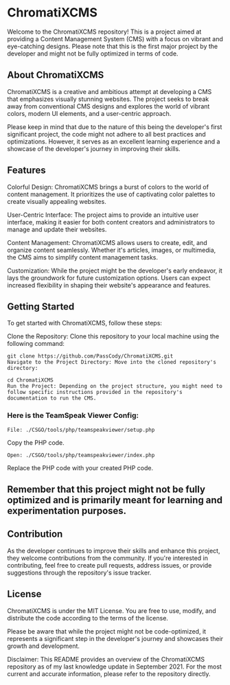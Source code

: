 # ChromatiXCMS

Welcome to the ChromatiXCMS repository! This is a project aimed at providing a Content Management System (CMS) with a focus on vibrant and eye-catching designs. Please note that this is the first major project by the developer and might not be fully optimized in terms of code.

## About ChromatiXCMS
ChromatiXCMS is a creative and ambitious attempt at developing a CMS that emphasizes visually stunning websites. The project seeks to break away from conventional CMS designs and explores the world of vibrant colors, modern UI elements, and a user-centric approach.

Please keep in mind that due to the nature of this being the developer's first significant project, the code might not adhere to all best practices and optimizations. However, it serves as an excellent learning experience and a showcase of the developer's journey in improving their skills.

## Features
Colorful Design: ChromatiXCMS brings a burst of colors to the world of content management. It prioritizes the use of captivating color palettes to create visually appealing websites.

User-Centric Interface: The project aims to provide an intuitive user interface, making it easier for both content creators and administrators to manage and update their websites.

Content Management: ChromatiXCMS allows users to create, edit, and organize content seamlessly. Whether it's articles, images, or multimedia, the CMS aims to simplify content management tasks.

Customization: While the project might be the developer's early endeavor, it lays the groundwork for future customization options. Users can expect increased flexibility in shaping their website's appearance and features.

## Getting Started
To get started with ChromatiXCMS, follow these steps:

Clone the Repository: Clone this repository to your local machine using the following command:

```
git clone https://github.com/PassCody/ChromatiXCMS.git
Navigate to the Project Directory: Move into the cloned repository's directory:
```

```
cd ChromatiXCMS
Run the Project: Depending on the project structure, you might need to follow specific instructions provided in the repository's documentation to run the CMS.
```

### Here is the TeamSpeak Viewer Config:
```
File: ./CSGO/tools/php/teamspeakviewer/setup.php
```
	
Copy the PHP code.
```
Open: ./CSGO/tools/php/teamspeakviewer/index.php
```

Replace the PHP code with your created PHP code.

## Remember that this project might not be fully optimized and is primarily meant for learning and experimentation purposes.

## Contribution

As the developer continues to improve their skills and enhance this project, they welcome contributions from the community. If you're interested in contributing, feel free to create pull requests, address issues, or provide suggestions through the repository's issue tracker.

## License

ChromatiXCMS is under the MIT License. You are free to use, modify, and distribute the code according to the terms of the license.

Please be aware that while the project might not be code-optimized, it represents a significant step in the developer's journey and showcases their growth and development.

Disclaimer: This README provides an overview of the ChromatiXCMS repository as of my last knowledge update in September 2021. For the most current and accurate information, please refer to the repository directly.
